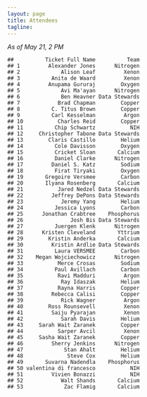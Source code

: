 ```yaml
---
layout: page
title: Attendees
tagline: 
---
```


_As of May 21, 2 PM_

    ##          Ticket Full Name          Team
    ## 1         Alexander Jones      Nitrogen
    ## 2             Alison Leaf         Xenon
    ## 3          Anita de Waard         Xenon
    ## 4         Anupama Gururaj        Oxygen
    ## 5             Avi Ma'ayan      Nitrogen
    ## 6             Ben Heavner Data Stewards
    ## 7            Brad Chapman        Copper
    ## 8          C. Titus Brown        Copper
    ## 9          Carl Kesselman         Argon
    ## 10           Charles Reid        Copper
    ## 11          Chip Schwartz           NIH
    ## 12     Christopher Tabone Data Stewards
    ## 13        Claris Castillo        Helium
    ## 14          Cole Davisson        Oxygen
    ## 15          Cricket Sloan       Calcium
    ## 16          Daniel Clarke      Nitrogen
    ## 17         Daniel S. Katz        Sodium
    ## 18          Firat Tiryaki        Oxygen
    ## 19       Gregoire Versmee        Carbon
    ## 20       Ilyana Rosenberg       Calcium
    ## 21           Jared Nedzel Data Stewards
    ## 22         Jeffrey DePons Data Stewards
    ## 23            Jeremy Yang        Helium
    ## 24          Jessica Lyons        Carbon
    ## 25      Jonathan Crabtree    Phosphorus
    ## 26               Josh Bis Data Stewards
    ## 27          Juergen Klenk      Nitrogen
    ## 28      Kristen Cleveland       Yttrium
    ## 29        Kristin Anderka       Calcium
    ## 30         Kristin Ardlie Data Stewards
    ## 31          Laura VERSMEE        Carbon
    ## 32    Megan Wojciechowicz      Nitrogen
    ## 33           Merce Crosas        Sodium
    ## 34          Paul Avillach        Carbon
    ## 35           Ravi Madduri         Argon
    ## 36            Ray Idaszak        Helium
    ## 37           Rayna Harris        Copper
    ## 38         Rebecca Calisi        Copper
    ## 39            Rick Wagner         Argon
    ## 40        Ross Rounsevell         Xenon
    ## 41         Saiju Pyarajan         Xenon
    ## 42            Sarah Davis        Helium
    ## 43     Sarah Wait Zaranek        Copper
    ## 44           Sarper Avcil         Xenon
    ## 45     Sasha Wait Zaranek        Copper
    ## 46         Sherry Jenkins      Nitrogen
    ## 47             Stan Ahalt        Helium
    ## 48              Steve Cox        Helium
    ## 49       Suvarna Nadendla    Phosphorus
    ## 50 valentina di francesco           NIH
    ## 51         Vivien Bonazzi           NIH
    ## 52            Walt Shands       Calcium
    ## 53             Zac Flamig       Calcium


